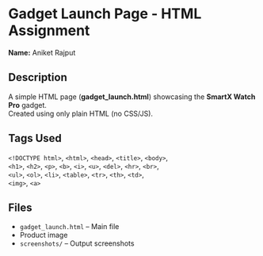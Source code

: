 # Gadget Launch Page - HTML Assignment  

**Name:** Aniket Rajput  

## Description  
A simple HTML page (**gadget_launch.html**) showcasing the **SmartX Watch Pro** gadget.  
Created using only plain HTML (no CSS/JS).  

## Tags Used  
`<!DOCTYPE html>`, `<html>`, `<head>`, `<title>`, `<body>`,  
`<h1>`, `<h2>`, `<p>`, `<b>`, `<i>`, `<u>`, `<del>`, `<hr>`, `<br>`,  
`<ul>`, `<ol>`, `<li>`, `<table>`, `<tr>`, `<th>`, `<td>`,  
`<img>`, `<a>`  

## Files  
- `gadget_launch.html` – Main file  
- Product image  
- `screenshots/` – Output screenshots  

